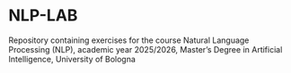 # NLP-LAB
Repository containing exercises for the course Natural Language Processing (NLP), academic year 2025/2026, Master’s Degree in Artificial Intelligence, University of Bologna
